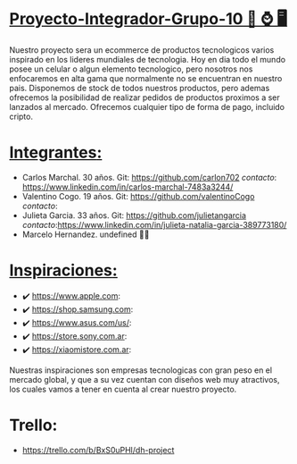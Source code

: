 # <ins>Proyecto-Integrador-Grupo-10<ins> 📱 ⌚ 🖥️

Nuestro proyecto sera un ecommerce de productos tecnologicos varios inspirado en los lideres mundiales de tecnologia.
Hoy en dia todo el mundo posee un celular o algun elemento tecnologico, pero nosotros nos enfocaremos en alta gama que normalmente no se encuentran en nuestro pais. Disponemos de stock de todos nuestros productos, pero ademas ofrecemos la posibilidad de realizar pedidos de productos proximos a ser lanzados al mercado.
Ofrecemos cualquier tipo de forma de pago, incluido cripto.


# <ins>Integrantes<ins>:
- Carlos Marchal. 30 años.  Git: https://github.com/carlon702 *contacto*: https://www.linkedin.com/in/carlos-marchal-7483a3244/
- Valentino Cogo. 19 años.  Git: https://github.com/valentinoCogo *contacto*:
- Julieta Garcia. 33 años.  Git: https://github.com/julietangarcia *contacto*:https://www.linkedin.com/in/julieta-natalia-garcia-389773180/
- Marcelo Hernandez. undefined 🤷‍♂️

# <ins>Inspiraciones<ins>:
- ✔️ https://www.apple.com: 
- ✔️ https://shop.samsung.com: 
- ✔️ https://www.asus.com/us/:
- ✔️ https://store.sony.com.ar:
- ✔️ https://xiaomistore.com.ar:

Nuestras inspiraciones son empresas tecnologicas con gran peso en el mercado global, y que a su vez cuentan con diseños web muy atractivos, los cuales vamos a tener en cuenta al crear nuestro proyecto.

# Trello: 
- https://trello.com/b/BxS0uPHl/dh-project
